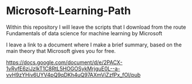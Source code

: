 # Microsoft-Learning-Path
Within this repository I will leave the scripts that I download from the route Fundamentals of data science for machine learning by Microsoft

I leave a link to a document where I make a brief summary, based on the main theory that Microsoft gives you for free.

https://docs.google.com/document/d/e/2PACX-1vRyfE6ziJzIkT1C8RtL5HOGOSykMrjguE0L--a-vvH9zYHiv6UYV4pQ9qDKh4uQ97AXmViZzfPx_fOl/pub
